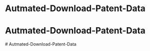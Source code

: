 # Autmated-Download-Patent-Data
# Autmated-Download-Patent-Data
#   A u t m a t e d - D o w n l o a d - P a t e n t - D a t a  
 